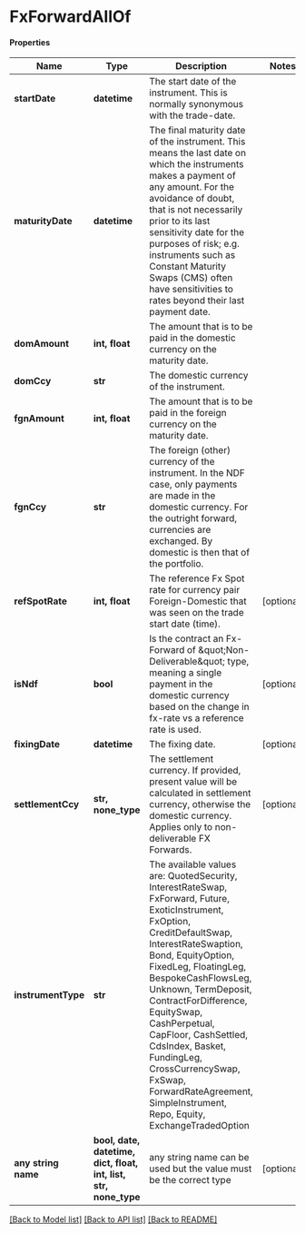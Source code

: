 # FxForwardAllOf

#### Properties
Name | Type | Description | Notes
------------ | ------------- | ------------- | -------------
**startDate** | **datetime** | The start date of the instrument. This is normally synonymous with the trade-date. | 
**maturityDate** | **datetime** | The final maturity date of the instrument. This means the last date on which the instruments makes a payment of any amount.  For the avoidance of doubt, that is not necessarily prior to its last sensitivity date for the purposes of risk; e.g. instruments such as  Constant Maturity Swaps (CMS) often have sensitivities to rates beyond their last payment date. | 
**domAmount** | **int, float** | The amount that is to be paid in the domestic currency on the maturity date. | 
**domCcy** | **str** | The domestic currency of the instrument. | 
**fgnAmount** | **int, float** | The amount that is to be paid in the foreign currency on the maturity date. | 
**fgnCcy** | **str** | The foreign (other) currency of the instrument. In the NDF case, only payments are made in the domestic currency.  For the outright forward, currencies are exchanged. By domestic is then that of the portfolio. | 
**refSpotRate** | **int, float** | The reference Fx Spot rate for currency pair Foreign-Domestic that was seen on the trade start date (time). | [optional] 
**isNdf** | **bool** | Is the contract an Fx-Forward of \&quot;Non-Deliverable\&quot; type, meaning a single payment in the domestic currency based on the change in fx-rate vs  a reference rate is used. | [optional] 
**fixingDate** | **datetime** | The fixing date. | [optional] 
**settlementCcy** | **str, none_type** | The settlement currency.  If provided, present value will be calculated in settlement currency, otherwise the domestic currency. Applies only to non-deliverable FX Forwards. | [optional] 
**instrumentType** | **str** | The available values are: QuotedSecurity, InterestRateSwap, FxForward, Future, ExoticInstrument, FxOption, CreditDefaultSwap, InterestRateSwaption, Bond, EquityOption, FixedLeg, FloatingLeg, BespokeCashFlowsLeg, Unknown, TermDeposit, ContractForDifference, EquitySwap, CashPerpetual, CapFloor, CashSettled, CdsIndex, Basket, FundingLeg, CrossCurrencySwap, FxSwap, ForwardRateAgreement, SimpleInstrument, Repo, Equity, ExchangeTradedOption | 
**any string name** | **bool, date, datetime, dict, float, int, list, str, none_type** | any string name can be used but the value must be the correct type | [optional]

[[Back to Model list]](../README.md#documentation-for-models) [[Back to API list]](../README.md#documentation-for-api-endpoints) [[Back to README]](../README.md)

